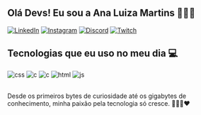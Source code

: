 ## Olá Devs! Eu sou a Ana Luiza Martins 👩🏻‍💻
[![LinkedIn](https://img.shields.io/badge/LinkedIn-0077B5?style=for-the-badge&logo=linkedin&logoColor=white)](https://www.linkedin.com/in/ana-luiza-souza-martins-9950911a2/)
[![Instagram](https://img.shields.io/badge/Instagram-E4405F?style=for-the-badge&logo=instagram&logoColor=white)](https://instagram.com/aluiza.martins_)
[![Discord](https://img.shields.io/badge/Discord-7289DA?style=for-the-badge&logo=discord&logoColor=white)](https://discord.com/channels/luizaa2346)
[![Twitch](https://img.shields.io/badge/Twitch-9146FF?style=for-the-badge&logo=twitch&logoColor=white)](https://twitch.tv/aninhamtts)

## Tecnologias que eu uso no meu dia 💻

<div style="display: inline_block">
   <img align="center" alt="css" src="https://img.shields.io/badge/CSS-239120?&style=for-the-badge&logo=css3&logoColor=white" />
   <img align="center" alt="c" src="https://img.shields.io/badge/C%2B%2B-00599C?style=for-the-badge&logo=c%2B%2B&logoColor=white" />
    <img align="center" alt="c" src="https://img.shields.io/badge/C%23-239120?style=for-the-badge&logo=c-sharp&logoColor=white?"/>
  <img  align="center" alt="html" src="https://img.shields.io/badge/HTML-239120?style=for-the-badge&logo=html5&logoColor=white" />
  <img align="center" alt="js" src="https://img.shields.io/badge/JavaScript-F7DF1E?style=for-the-badge&logo=javascript&logoColor=black" />
</div><br/>

Desde os primeiros bytes de curiosidade até os gigabytes de conhecimento, minha paixão pela tecnologia só cresce. 👩🏻‍💻❤️
